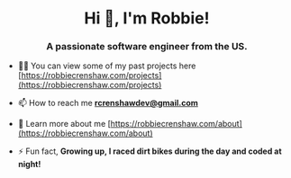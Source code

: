 <h1 align="center">Hi 👋, I'm Robbie!</h1>
<h3 align="center">A passionate software engineer from the US.</h3>

- 👨‍💻 You can view some of my past projects here [https://robbiecrenshaw.com/projects](https://robbiecrenshaw.com/projects)

- 📫 How to reach me **rcrenshawdev@gmail.com**

- 📄 Learn more about me [https://robbiecrenshaw.com/about](https://robbiecrenshaw.com/about)

- ⚡ Fun fact, **Growing up, I raced dirt bikes during the day and coded at night!**

